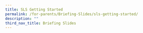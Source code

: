 ```yaml
---
title: SLS Getting Started
permalink: /for-parents/Briefing-Slides/sls-getting-started/
description: ""
third_nav_title: Briefing Slides
---
```

